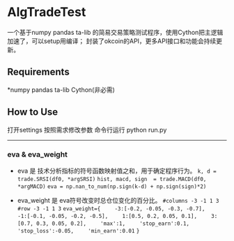 # AlgTradeTest
一个基于numpy pandas ta-lib 的简易交易策略测试程序，使用Cython把主逻辑加速了，可以setup用编译；
封装了okcoin的API，更多API接口和功能会持续更新。

## Requirements
*numpy pandas ta-lib Cython(非必需)

## How to Use
打开settings 按照需求修改参数
命令行运行 python run.py
***

### eva & eva_weight
* eva 是 技术分析指标的符号函数映射值之和，用于确定程序行为。
`k, d = trade.SRSI(df0, *argSRSI)`
`hist, macd, sign  = trade.MACD(df0, *argMACD)`
`eva = np.nan_to_num(np.sign(k-d) + np.sign(sign)*2)`


* eva_weight 是 eva符号改变时总仓位变化的百分比。
`#columns -3 -1 1 3`
`#row -3 -1 1 3`
`eva_weight={`
`    -3:[-0.2, -0.05, -0.3, -0.7],`
`    -1:[-0.1, -0.05, -0.2, -0.5],`
`    1:[0.5, 0.2, 0.05, 0.1],`
`    3:[0.7, 0.3, 0.05, 0.2],`
`    'max':1,`
`    'stop_earn':0.1,`
`   'stop_loss':-0.05,`
`    'min_earn':0.01`
`}`

